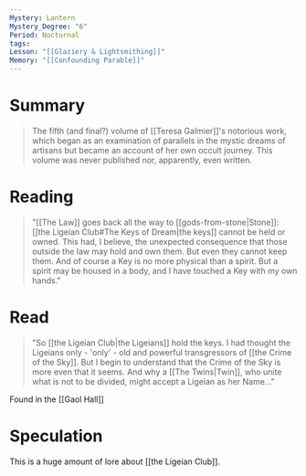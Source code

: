 ```yaml
---
Mystery: Lantern
Mystery_Degree: "6"
Period: Nocturnal
tags: 
Lesson: "[[Glaziery & Lightsmithing]]"
Memory: "[[Confounding Parable]]"
---
```

# Summary
> The fifth (and final?) volume of [[Teresa Galmier]]'s notorious work, which began as an examination of parallels in the mystic dreams of artisans but became an account of her own occult journey. This volume was never published nor, apparently, even written.
# Reading
> "[[The Law]] goes back all the way to [[gods-from-stone|Stone]]: [[the Ligeian Club#The Keys of Dream|the keys]] cannot be held or owned. This had, I believe, the unexpected consequence that those outside the law may hold and own them. But even they cannot keep them. And of course a Key is no more physical than a spirit. But a spirit may be housed in a body, and I have touched a Key with my own hands."
# Read
> "So [[the Ligeian Club|the Ligeians]] hold the keys. I had thought the Ligeians only - 'only' - old and powerful transgressors of [[the Crime of the Sky]]. But I begin to understand that the Crime of the Sky is more even that it seems. And why a [[The Twins|Twin]], who unite what is not to be divided, might accept a Ligeian as her Name..."

Found in the [[Gaol Hall]]
# Speculation
This is a huge amount of lore about [[the Ligeian Club]].